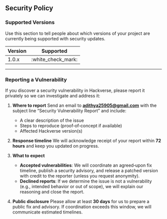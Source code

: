 ## Security Policy

### Supported Versions

Use this section to tell people about which versions of your project are
currently being supported with security updates.

| Version | Supported            |
| ------- | -------------------- |
| 1.0.x   | :white\_check\_mark: |

---

### Reporting a Vulnerability

If you discover a security vulnerability in Hackverse, please report it privately so we can investigate and address it:

1. **Where to report**
   Send an email to **[adithya25905@gmail.com](mailto:adithya25905@gmail.com)** with the subject line “Security Vulnerability Report” and include:

   * A clear description of the issue
   * Steps to reproduce (proof‑of‑concept if available)
   * Affected Hackverse version(s)

2. **Response timeline**
   We will acknowledge receipt of your report within **72 hours** and keep you updated on progress.

3. **What to expect**

   * **Accepted vulnerabilities**: We will coordinate an agreed‑upon fix timeline, publish a security advisory, and release a patched version with credit to the reporter (unless you request anonymity).
   * **Declined reports**: If we determine the issue is not a vulnerability (e.g., intended behavior or out of scope), we will explain our reasoning and close the report.

4. **Public disclosure**
   Please allow at least **30 days** for us to prepare a public fix and advisory. If coordination exceeds this window, we will communicate estimated timelines.
